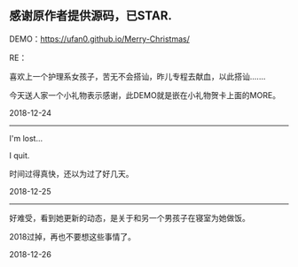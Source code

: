 感谢原作者提供源码，已STAR.
---
DEMO：https://ufan0.github.io/Merry-Christmas/

RE：

喜欢上一个护理系女孩子，苦无不会搭讪，昨儿专程去献血，以此搭讪.......

今天送人家一个小礼物表示感谢，此DEMO就是嵌在小礼物贺卡上面的MORE。

2018-12-24

---

I'm lost...

I quit.

时间过得真快，还以为过了好几天。

2018-12-25

---

好难受，看到她更新的动态，是关于和另一个男孩子在寝室为她做饭。

2018过掉，再也不要想这些事情了。

2018-12-26
